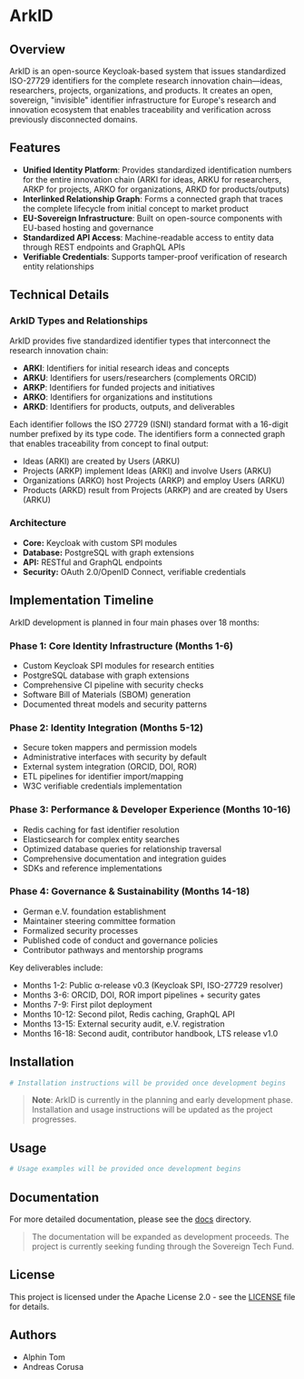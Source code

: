 # ArkID

## Overview
ArkID is an open-source Keycloak-based system that issues standardized ISO-27729 identifiers for the complete research innovation chain—ideas, researchers, projects, organizations, and products. It creates an open, sovereign, "invisible" identifier infrastructure for Europe's research and innovation ecosystem that enables traceability and verification across previously disconnected domains.

## Features
- **Unified Identity Platform**: Provides standardized identification numbers for the entire innovation chain (ARKI for ideas, ARKU for researchers, ARKP for projects, ARKO for organizations, ARKD for products/outputs)
- **Interlinked Relationship Graph**: Forms a connected graph that traces the complete lifecycle from initial concept to market product
- **EU-Sovereign Infrastructure**: Built on open-source components with EU-based hosting and governance
- **Standardized API Access**: Machine-readable access to entity data through REST endpoints and GraphQL APIs
- **Verifiable Credentials**: Supports tamper-proof verification of research entity relationships

## Technical Details

### ArkID Types and Relationships
ArkID provides five standardized identifier types that interconnect the research innovation chain:

- **ARKI**: Identifiers for initial research ideas and concepts
- **ARKU**: Identifiers for users/researchers (complements ORCID)
- **ARKP**: Identifiers for funded projects and initiatives
- **ARKO**: Identifiers for organizations and institutions
- **ARKD**: Identifiers for products, outputs, and deliverables

Each identifier follows the ISO 27729 (ISNI) standard format with a 16-digit number prefixed by its type code. The identifiers form a connected graph that enables traceability from concept to final output:

- Ideas (ARKI) are created by Users (ARKU)
- Projects (ARKP) implement Ideas (ARKI) and involve Users (ARKU)
- Organizations (ARKO) host Projects (ARKP) and employ Users (ARKU)
- Products (ARKD) result from Projects (ARKP) and are created by Users (ARKU)

### Architecture
- **Core:** Keycloak with custom SPI modules
- **Database:** PostgreSQL with graph extensions
- **API:** RESTful and GraphQL endpoints
- **Security:** OAuth 2.0/OpenID Connect, verifiable credentials

## Implementation Timeline

ArkID development is planned in four main phases over 18 months:

### Phase 1: Core Identity Infrastructure (Months 1-6)
- Custom Keycloak SPI modules for research entities
- PostgreSQL database with graph extensions
- Comprehensive CI pipeline with security checks
- Software Bill of Materials (SBOM) generation
- Documented threat models and security patterns

### Phase 2: Identity Integration (Months 5-12)
- Secure token mappers and permission models
- Administrative interfaces with security by default
- External system integration (ORCID, DOI, ROR)
- ETL pipelines for identifier import/mapping
- W3C verifiable credentials implementation

### Phase 3: Performance & Developer Experience (Months 10-16)
- Redis caching for fast identifier resolution
- Elasticsearch for complex entity searches
- Optimized database queries for relationship traversal
- Comprehensive documentation and integration guides
- SDKs and reference implementations

### Phase 4: Governance & Sustainability (Months 14-18)
- German e.V. foundation establishment
- Maintainer steering committee formation
- Formalized security processes
- Published code of conduct and governance policies
- Contributor pathways and mentorship programs

Key deliverables include:
- Months 1-2: Public α-release v0.3 (Keycloak SPI, ISO-27729 resolver)
- Months 3-6: ORCID, DOI, ROR import pipelines + security gates
- Months 7-9: First pilot deployment
- Months 10-12: Second pilot, Redis caching, GraphQL API
- Months 13-15: External security audit, e.V. registration
- Months 16-18: Second audit, contributor handbook, LTS release v1.0

## Installation
```bash
# Installation instructions will be provided once development begins
```

> **Note**: ArkID is currently in the planning and early development phase. Installation and usage instructions will be updated as the project progresses.

## Usage
```bash
# Usage examples will be provided once development begins
```

## Documentation
For more detailed documentation, please see the [docs](./docs) directory.

> The documentation will be expanded as development proceeds. The project is currently seeking funding through the Sovereign Tech Fund.

## License
This project is licensed under the Apache License 2.0 - see the [LICENSE](LICENSE) file for details.

## Authors
- Alphin Tom
- Andreas Corusa 